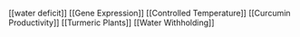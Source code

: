 [[water deficit]]
[[Gene Expression]]
[[Controlled Temperature]]
[[Curcumin Productivity]]
[[Turmeric Plants]]
[[Water Withholding]]
